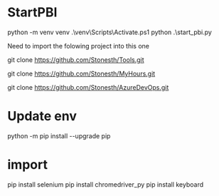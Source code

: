 # StartPBI

python -m venv venv
.\venv\Scripts\Activate.ps1
python .\start_pbi.py


Need to import the folowing project into this one

git clone https://github.com/Stonesth/Tools.git

git clone https://github.com/Stonesth/MyHours.git

git clone https://github.com/Stonesth/AzureDevOps.git

# Update env
python -m pip install --upgrade pip

# import 
pip install selenium
pip install chromedriver_py
pip install keyboard